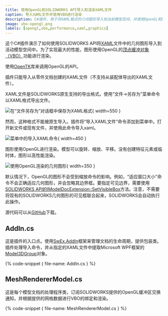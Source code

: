 ```yaml
---
title: 使用OpenGL和SOLIDWORKS API导入和渲染XAML文件
caption: 导入XAML文件并使用VBO进行渲染
description: C#插件，用于将XAML格式的几何图形导入到当前模型空间，并使用OpenGL和SOLIDWORKS API的顶点缓冲对象（VBO）进行高性能图形渲染
image: vbo-opengl.png
labels: [opengl,vbo,performance,xaml,graphics]
---
```

这个C#插件演示了如何使用SOLIDWORKS API将[XAML](https://en.wikipedia.org/wiki/Extensible_Application_Markup_Language)文件中的几何图形导入到活动模型空间中。为了实现最大的性能，图形使用OpenGL的[顶点缓冲对象（VBO）](https://en.wikipedia.org/wiki/Vertex_buffer_object)功能进行渲染。

使用[OpenTK](https://opentk.net/)库来调用OpenGL的API。

插件只能导入从零件文档创建的XAML文件（不支持从装配体导出的XAML文件）。

XAML文件是SOLIDWORKS原生支持的导出格式。使用“文件->另存为”菜单命令以XAML格式导出文件。

![在“文件另存为”对话框中保存为XAML格式](save-as-xaml.png){ width=550 }

然而，这种格式不能被原生导入。插件将“导入XAML文件”命令添加到菜单中。打开新文件或现有文件，并使用此命令导入xaml。

![菜单中的导入XAML命令](import-xaml-menu.png){ width=450 }

图形使用OpenGL进行渲染。模型可以旋转、缩放、平移。没有创建特征元素或临时体，图形以高性能渲染。

![使用OpenGL渲染的几何图形](vbo-opengl.png){ width=350 }

默认情况下，OpenGL的图形不会受到缩放命令的影响。例如，“适应窗口大小”命令不会正确适应几何图形，并会忽略其边界框。要指定可见边界，需要使用[SOLIDWORKS API的IModelDocExtension::SetVisibleBox](https://help.solidworks.com/2017/english/api/sldworksapi/SolidWorks.Interop.sldworks~SolidWorks.Interop.sldworks.IModelDocExtension~SetVisibleBox.html)方法。注意，不需要将现有的SOLIDWORKS几何图形的可见框联合起来，SOLIDWORKS会自动执行此操作。

源代码可以从[GitHub](https://github.com/codestackdev/solidworks-api-examples/tree/master/swex/add-in/opengl/XamlImporter)下载。

## AddIn.cs

这是插件的入口点。使用[SwEx.AddIn](/labs/solidworks/swex/add-in/)框架来管理文档的生命周期，提供包装类。插件处理导入命令，并从指定的XAML文件中提取Microsoft WPF框架的[Model3DGroup](https://docs.microsoft.com/en-us/dotnet/api/system.windows.media.media3d.model3dgroup)对象。

{% code-snippet { file-name: AddIn.cs } %}

## MeshRendererModel.cs

这是每个模型文档的处理程序类，订阅SOLIDWORKS提供的OpenGL缓冲区交换通知，并根据提供的网格数据进行VBO的绑定和渲染。

{% code-snippet { file-name: MeshRendererModel.cs } %}